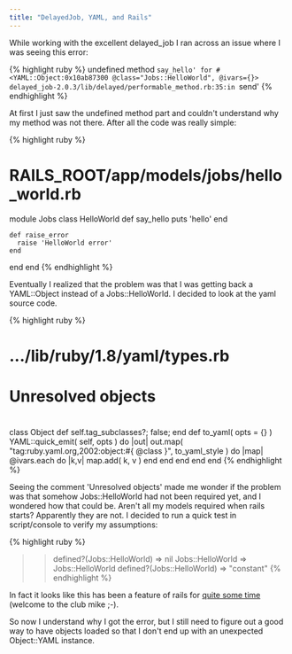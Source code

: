 ```yaml
---
title: "DelayedJob, YAML, and Rails"
---
```


While working with the excellent delayed_job I ran across an issue where I was seeing this error:

{% highlight ruby %}
undefined method `say_hello' for #<YAML::Object:0x10ab87300 @class="Jobs::HelloWorld", @ivars={}>
delayed_job-2.0.3/lib/delayed/performable_method.rb:35:in `send'
{% endhighlight %}

At first I just saw the undefined method part and couldn't understand why my method was not there. After all the code was really simple:

{% highlight ruby %}
# RAILS_ROOT/app/models/jobs/hello_world.rb
module Jobs
  class HelloWorld
    def say_hello
      puts 'hello'
    end
  
    def raise_error
      raise 'HelloWorld error'
    end
  end
end
{% endhighlight %}

Eventually I realized that the problem was that I was getting back a YAML::Object instead of a Jobs::HelloWorld. I decided to look at the yaml source code.

{% highlight ruby %}
# .../lib/ruby/1.8/yaml/types.rb

#
# Unresolved objects
#
class Object
    def self.tag_subclasses?; false; end
    def to_yaml( opts = {} )
        YAML::quick_emit( self, opts ) do |out|
            out.map( "tag:ruby.yaml.org,2002:object:#{ @class }", to_yaml_style ) do |map|
                @ivars.each do |k,v|
                    map.add( k, v )
                end
            end
        end
    end
end
{% endhighlight %}

Seeing the comment 'Unresolved objects' made me wonder if the problem was that somehow Jobs::HelloWorld had not been required yet, and I wondered how that could be. Aren't all my models required when rails starts? Apparently they are not. I decided to run a quick test in script/console to verify my assumptions:

{% highlight ruby %}
>> defined?(Jobs::HelloWorld)
=> nil
>> Jobs::HelloWorld
=> Jobs::HelloWorld
>> defined?(Jobs::HelloWorld)
=> "constant"
{% endhighlight %}

In fact it looks like this has been a feature of rails for [quite some time](http://lists.rubyonrails.org/pipermail/rails/2004-December/001206.html) (welcome to the club mike ;-).

So now I understand why I got the error, but I still need to figure out a good way to have objects loaded so that I don't end up with an unexpected Object::YAML instance.